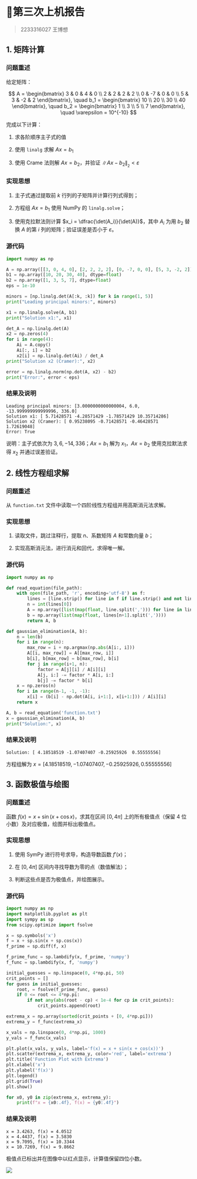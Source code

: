 # 第三次上机报告

> 2233316027 王博想

## 1. 矩阵计算

### 问题重述

给定矩阵：

$$
A = \begin{bmatrix} 3 & 0 & 4 & 0 \\ 2 & 2 & 2 & 2 \\ 0 & -7 & 0 & 0 \\ 5 & 3 & -2 & 2 \end{bmatrix}, \quad b_1 = \begin{bmatrix} 10 \\ 20 \\ 30 \\ 40 \end{bmatrix}, \quad b_2 = \begin{bmatrix} 1 \\ 3 \\ 5 \\ 7 \end{bmatrix}, \quad \varepsilon = 10^{-10}
$$

完成以下计算：

1. 求各阶顺序主子式的值
    
2. 使用 `linalg` 求解 $Ax = b_1$
    
3. 使用 Crame 法则解 $Ax = b_2$，并验证 $\|Ax - b_2\|_{_{2}} < \varepsilon$
    

### 实现思想

1. 主子式通过提取前 $k$ 行列的子矩阵并计算行列式得到；
    
2. 方程组 $Ax = b_1$ 使用 NumPy 的 `linalg.solve`；
    
3. 使用克拉默法则计算 $x_i = \dfrac{\det(A_i)}{\det(A)}$，其中 $A_i$ 为用 $b_2$ 替换 $A$ 的第 $i$ 列的矩阵；验证误差是否小于 $\varepsilon$。
    

### 源代码

```python
import numpy as np

A = np.array([[3, 0, 4, 0], [2, 2, 2, 2], [0, -7, 0, 0], [5, 3, -2, 2]], dtype=float)
b1 = np.array([10, 20, 30, 40], dtype=float)
b2 = np.array([1, 3, 5, 7], dtype=float)
eps = 1e-10

minors = [np.linalg.det(A[:k, :k]) for k in range(1, 5)]
print("Leading principal minors:", minors)

x1 = np.linalg.solve(A, b1)
print("Solution x1:", x1)

det_A = np.linalg.det(A)
x2 = np.zeros(4)
for i in range(4):
    Ai = A.copy()
    Ai[:, i] = b2
    x2[i] = np.linalg.det(Ai) / det_A
print("Solution x2 (Cramer):", x2)

error = np.linalg.norm(np.dot(A, x2) - b2)
print("Error:", error < eps)
```

### 结果及说明

```
Leading principal minors: [3.0000000000000004, 6.0, -13.999999999999996, 336.0]
Solution x1: [ 5.71428571 -4.28571429 -1.78571429 10.35714286]
Solution x2 (Cramer): [ 0.95238095 -0.71428571 -0.46428571  1.72619048]
Error: True
```

说明：主子式依次为 $3, 6, -14, 336$；$Ax = b_1$ 解为 $x_1$，$Ax = b_2$ 使用克拉默法求得 $x_2$ 并通过误差验证。

## 2. 线性方程组求解

### 问题重述

从 `function.txt` 文件中读取一个四阶线性方程组并用高斯消元法求解。

### 实现思想

1. 读取文件，跳过注释行，提取 $n$、系数矩阵 $A$ 和常数向量 $b$；
    
2. 实现高斯消元法，进行消元和回代，求得唯一解。
    

### 源代码

```python
import numpy as np

def read_equation(file_path):
    with open(file_path, 'r', encoding='utf-8') as f:
        lines = [line.strip() for line in f if line.strip() and not line.startswith('#')]
        n = int(lines[0])
        A = np.array([list(map(float, line.split(','))) for line in lines[1:n+1]])
        b = np.array(list(map(float, lines[n+1].split(','))))
        return A, b

def gaussian_elimination(A, b):
    n = len(b)
    for i in range(n):
        max_row = i + np.argmax(np.abs(A[i:, i]))
        A[[i, max_row]] = A[[max_row, i]]
        b[i], b[max_row] = b[max_row], b[i]
        for j in range(i+1, n):
            factor = A[j][i] / A[i][i]
            A[j, i:] -= factor * A[i, i:]
            b[j] -= factor * b[i]
    x = np.zeros(n)
    for i in range(n-1, -1, -1):
        x[i] = (b[i] - np.dot(A[i, i+1:], x[i+1:])) / A[i][i]
    return x

A, b = read_equation('function.txt')
x = gaussian_elimination(A, b)
print("Solution:", x)
```

### 结果及说明

```
Solution: [ 4.18518519 -1.07407407 -0.25925926  0.55555556]
```

方程组解为 $x = [ 4.18518519,-1.07407407,-0.25925926,0.55555556]$

## **3. 函数极值与绘图**

### 问题重述

函数 $f(x) = x + \sin(x + \cos x)$，求其在区间 $[0, 4\pi]$ 上的所有极值点（保留 4 位小数）及对应极值，绘图并标出极值点。

### 实现思想

1. 使用 SymPy 进行符号求导，构造导数函数 $f'(x)$；
    
2. 在 $[0, 4\pi]$ 区间内寻找导数为零的点（数值解法）；
    
3. 判断这些点是否为极值点，并绘图展示。
    

### 源代码

```python
import numpy as np
import matplotlib.pyplot as plt
import sympy as sp
from scipy.optimize import fsolve

x = sp.symbols('x')
f = x + sp.sin(x + sp.cos(x))
f_prime = sp.diff(f, x)

f_prime_func = sp.lambdify(x, f_prime, 'numpy')
f_func = sp.lambdify(x, f, 'numpy')

initial_guesses = np.linspace(0, 4*np.pi, 50)
crit_points = []
for guess in initial_guesses:
    root, = fsolve(f_prime_func, guess)
    if 0 <= root <= 4*np.pi:
        if not any(abs(root - cp) < 1e-4 for cp in crit_points):
            crit_points.append(root)

extrema_x = np.array(sorted(crit_points + [0, 4*np.pi]))
extrema_y = f_func(extrema_x)

x_vals = np.linspace(0, 4*np.pi, 1000)
y_vals = f_func(x_vals)

plt.plot(x_vals, y_vals, label='f(x) = x + sin(x + cos(x))')
plt.scatter(extrema_x, extrema_y, color='red', label='extrema')
plt.title('Function Plot with Extrema')
plt.xlabel('x')
plt.ylabel('f(x)')
plt.legend()
plt.grid(True)
plt.show()

for x0, y0 in zip(extrema_x, extrema_y):
    print(f"x = {x0:.4f}, f(x) = {y0:.4f}")
```

### 结果及说明

```
x = 3.4263, f(x) = 4.0512
x = 4.4437, f(x) = 3.5830
x = 9.7095, f(x) = 10.3344
x = 10.7269, f(x) = 9.8662
```

极值点已标出并在图像中以红点显示，计算值保留四位小数。

![](./figure_1.png)
